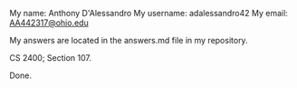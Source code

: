My name: Anthony D'Alessandro
My username: adalessandro42
My email: AA442317@ohio.edu

My answers are located in the answers.md file in my repository.

CS 2400; Section 107.

Done.